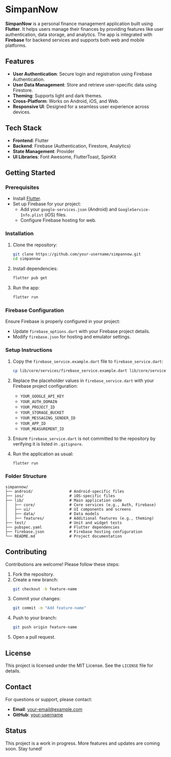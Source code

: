 # SimpanNow

**SimpanNow** is a personal finance management application built using **Flutter**. It helps users manage their finances by providing features like user authentication, data storage, and analytics. The app is integrated with **Firebase** for backend services and supports both web and mobile platforms.

## Features

- **User Authentication**: Secure login and registration using Firebase Authentication.
- **User Data Management**: Store and retrieve user-specific data using Firestore.
- **Theming**: Supports light and dark themes.
- **Cross-Platform**: Works on Android, iOS, and Web.
- **Responsive UI**: Designed for a seamless user experience across devices.

## Tech Stack

- **Frontend**: Flutter
- **Backend**: Firebase (Authentication, Firestore, Analytics)
- **State Management**: Provider
- **UI Libraries**: Font Awesome, FlutterToast, SpinKit

## Getting Started

### Prerequisites

- Install [Flutter](https://flutter.dev/docs/get-started/install).
- Set up Firebase for your project:
  - Add your `google-services.json` (Android) and `GoogleService-Info.plist` (iOS) files.
  - Configure Firebase hosting for web.

### Installation

1. Clone the repository:
   ```bash
   git clone https://github.com/your-username/simpannow.git
   cd simpannow
   ```

2. Install dependencies:
   ```bash
   flutter pub get
   ```

3. Run the app:
   ```bash
   flutter run
   ```

### Firebase Configuration

Ensure Firebase is properly configured in your project:
- Update `firebase_options.dart` with your Firebase project details.
- Modify `firebase.json` for hosting and emulator settings.

### Setup Instructions

1. Copy the `firebase_service.example.dart` file to `firebase_service.dart`:
   ```bash
   cp lib/core/services/firebase_service.example.dart lib/core/services/firebase_service.dart
   ```

2. Replace the placeholder values in `firebase_service.dart` with your Firebase project configuration:
   - `YOUR_GOOGLE_API_KEY`
   - `YOUR_AUTH_DOMAIN`
   - `YOUR_PROJECT_ID`
   - `YOUR_STORAGE_BUCKET`
   - `YOUR_MESSAGING_SENDER_ID`
   - `YOUR_APP_ID`
   - `YOUR_MEASUREMENT_ID`

3. Ensure `firebase_service.dart` is not committed to the repository by verifying it is listed in `.gitignore`.

4. Run the application as usual:
   ```bash
   flutter run
   ```

### Folder Structure

```
simpannow/
├── android/                # Android-specific files
├── ios/                    # iOS-specific files
├── lib/                    # Main application code
│   ├── core/               # Core services (e.g., Auth, Firebase)
│   ├── ui/                 # UI components and screens
│   ├── data/               # Data models
│   ├── features/           # Additional features (e.g., theming)
├── test/                   # Unit and widget tests
├── pubspec.yaml            # Flutter dependencies
├── firebase.json           # Firebase hosting configuration
└── README.md               # Project documentation
```

## Contributing

Contributions are welcome! Please follow these steps:
1. Fork the repository.
2. Create a new branch:
   ```bash
   git checkout -b feature-name
   ```
3. Commit your changes:
   ```bash
   git commit -m "Add feature-name"
   ```
4. Push to your branch:
   ```bash
   git push origin feature-name
   ```
5. Open a pull request.

## License

This project is licensed under the MIT License. See the `LICENSE` file for details.

## Contact

For questions or support, please contact:
- **Email**: your-email@example.com
- **GitHub**: [your-username](https://github.com/your-username)

## Status

This project is a work in progress. More features and updates are coming soon. Stay tuned!
